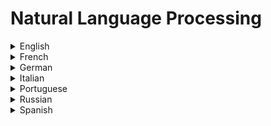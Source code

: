 # Natural Language Processing

<details>
  <summary>English</summary>
  
  ### Materials
- [Natural Language Processing](https://en.wikipedia.org/wiki/Natural_language_processing)
- [CS224n: Natural Language Processing with Deep Learning](https://web.stanford.edu/class/cs224n/)
- [What is NLP](https://www.sas.com/en_us/insights/analytics/what-is-natural-language-processing-nlp.html)
- [Machine Learning Mastery](https://machinelearningmastery.com/natural-language-processing/)
- [NLP Stanford](https://nlp.stanford.edu/blog/)
- [NLP Library](https://github.com/mihail911/nlp-library)
- [Tutorialspoint](https://www.tutorialspoint.com/artificial_intelligence/artificial_intelligence_natural_language_processing.htm)
- [Reddit](https://www.reddit.com/r/LanguageTechnology/)
- [CS 388 Texas](https://www.cs.utexas.edu/~mooney/cs388/)
- [Johns Hopkins University](https://www.cs.jhu.edu/~jason/465/)
- [NLP with Python](https://www.nltk.org/book/)
- [spaCy Library](https://spacy.io/)
- [Analytics Vidhya](https://www.analyticsvidhya.com/blog/2017/01/ultimate-guide-to-understand-implement-natural-language-processing-codes-in-python/)
- [Tokenizing Words](https://pythonprogramming.net/tokenizing-words-sentences-nltk-tutorial/)
- [NLP Tutorial](https://github.com/bonzanini/nlp-tutorial)
- [NLP from Scratch](https://blog.goodaudience.com/learn-natural-language-processing-from-scratch-7893314725ff)
- [NLTK Python](https://www.pythonforengineers.com/introduction-to-nltk-natural-language-processing-with-python/)
- [Vikparuchuri NLP Tutorial](http://www.vikparuchuri.com/blog/natural-language-processing-tutorial/)
- [Gluon-NLP](https://gluon-nlp.mxnet.io/)
- [Hasso Plattner Institut](https://hpi.de/fileadmin/user_upload/fachgebiete/plattner/teaching/NaturalLanguageProcessing/NLP2016/NLP01_IntroNLP.pdf)
- [Speech and Language Processing](https://web.stanford.edu/~jurafsky/slp3/ed3book.pdf)
- [An Introduction to NLP](https://stp.lingfil.uu.se/~santinim/ml/2014/JurafskyMartinSpeechAndLanguageProcessing2ed_draft%202007.pdf)
- [NLP Intro](https://courses.cs.ut.ee/LTAT.01.001/2017_fall/uploads/Main/Lecture1.pdf)
- [A Gentle Introduction](https://ufal.mff.cuni.cz/~hladka/2013/docs/day-1.posted.pdf)
- [NLP: Algorithms and Applications](https://homes.cs.washington.edu/~nasmith/slides/wsdm-1-31-15.pdf)
- [NLP Revised](https://www.cl.cam.ac.uk/teaching/2002/NatLangProc/revised.pdf)
- [NLP Background](https://datajobs.com/data-science-repo/NLP-Background-%5BSU%5D.pdf)
- [History of NLP](http://ocw.u-tokyo.ac.jp/lecture_files/is_01/12/notes/en/12.history-langinfo.pdf)
- [University of North Carolina](https://www.cs.unc.edu/~mbansal/teaching/slides/nlp_comp790_fall2016_lec1_aug24-intro.pdf)
- [NLP Teaching](https://www3.nd.edu/~dchiang/teaching/nlp/2018/readings.html)
- [Neural Networks Models for NLP](https://u.cs.biu.ac.il/~yogo/nnlp.pdf)
- [Crash Course](https://www.youtube.com/watch?v=fOvTtapxa9c)
- [Stanford Lectures](https://www.youtube.com/watch?v=OQQ-W_63UgQ&amp;list=PL3FW7Lu3i5Jsnh1rnUwq_TcylNr7EkRe6)
- [University of Michigan](https://www.youtube.com/watch?v=n25JjoixM3I&amp;list=PLLssT5z_DsK8BdawOVCCaTCO99Ya58ryR)
- [FreeCodeCamp Tutorial](https://www.youtube.com/watch?v=X2vAabgKiuM&amp;t=10s)
- [A Deep Dive into NLP with PyTorch](https://www.youtube.com/watch?v=4jROlXH9Nvc)
- [Real-World Natural Language Processing](https://www.manning.com/books/real-world-natural-language-processing)
</details>

<details>
  <summary>French</summary>
  
  ### Materials
- [Traitement Automatique du Langage Naturel](http://www.lattice.cnrs.fr/sites/itellier/poly_info_ling/linguistique003.html)
- [Petite Introduction](https://perso.limsi.fr/anne/coursM2R/intro.pdf)
- [TALN](http://gurau-audibert.hd.free.fr/josdblog/wp-content/uploads/2011/12/TAL_ITCN.pdf)
- [Cours 10](http://lalic.paris-sorbonne.fr/PAGESPERSO/atanassova/lfa/Cours10.pdf)
</details>

<details>
  <summary>German</summary>
  
  ### Materials
- [Computerlinguistik](https://de.wikipedia.org/wiki/Computerlinguistik)
- [Naturlicher Sprache](http://www.ec.tuwien.ac.at/~salamon/download/NatuerlicheSprache.pdf)
- [Modelle Der Computerlinguistik](http://www.informatik.uni-leipzig.de/~graebe/Texte/FiettaGienappMcCann-16-Folien.pdf)
- [Intro to Computational Linguistics](https://www.noname-ev.de/wiki/uploads/a/a3/Computerlinguistik.pdf)
- [Universität Zürich](https://www.cl.uzh.ch/dam/jcr:ffffffff-b2e3-81a5-ffff-fffff7c4f4a7/ecl1.0.l.pdf)
</details>

<details>
  <summary>Italian</summary>
  
  ### Materials
- [Linguistica Computazionale](http://www1.unipa.it/sorce/didattica/sei1213/SEI1213_01_Linguistica_Computazionale_intro.pdf)
- [Introduzione NLP](https://www.dia.uniroma3.it/~ia/docs/old/Introduzione_NLP.pdf)
- [Elaborazione del Linguaggio Naturale](http://didawiki.di.unipi.it/doku.php/magistraleinformatica/eln/start)
- [Lezione](http://143.225.229.219/Resources/Master%20MSTD-Mazzeo/Slide%20Lezione%20(NLP).pdf)
- [ELN](http://www.di.unipi.it/~cappelli/processi.html)
- [Unito.it](http://www.di.unito.it/~bosco/lingue2013/NLP-1-11marzo13.pdf)
- [Trattamento del Linguaggio Naturale](http://art.uniroma2.it/basili/TAL_Corso/mioweb/Rbas_Lezioni/Lez_probabilita/Analisi_dei_Testi.pdf)
- [Data Mining, NLP](http://www.disit.org/axmedis/5bf/00000-5bf86b6d-185d-41ff-875e-0bd6e8b8ea73/2/~saved-on-db-5bf86b6d-185d-41ff-875e-0bd6e8b8ea73.pdf)
</details>

<details>
  <summary>Portuguese</summary>
  
  ### Materials
- [Processamento de Linguagem Natural](https://www.ime.usp.br/~slago/IA-pln.pdf)
- [Apresentação UFES](https://www.inbot.com.br/artigos/educacional/Processamento-de-Linguagem-Natural-PLN-Jacson-Rodrigues-UFES.pdf)
- [Curso](http://www.di.ubi.pt/~jpaulo/ensino/PLN/)
- [Brincando com NLP](https://leportella.com/pt-br/2017/11/30/brincando-de-nlp-com-spacy.html)
- [UFABC](http://professor.ufabc.edu.br/~jesus.mena/courses/pln-1q-2018/)
- [Uma Introdução ao NLP](https://imasters.com.br/back-end/falando-em-voz-alta-uma-introducao-ao-processamento-de-linguagem-natural)
- [Processamento de Linguagem Natural e Extração de Conhecimento](https://estudogeral.sib.uc.pt/bitstream/10316/35676/1/Processamento%20de%20Linguagem%20Natural%20e%20Extracao%20de%20Conhecimento.pdf)
- [Faculdade de Tecnologia de São Paulo](https://www.ime.usp.br/~slago/pl-12.pdf)
- [Fundamentos](http://www.di.fc.ul.pt/~ahb/pubs/2008dBrancoCosta.pdf)
- [PUC-Rio](https://www.maxwell.vrac.puc-rio.br/10081/10081_5.PDF)
- [Aula PLN](https://web.fe.up.pt/~eol/SSIIM/1112/aula_pln.pdf)
</details>

<details>
  <summary>Russian</summary>
  
  ### Materials
- [Fun NLP](https://proglib.io/p/fun-nlp/)
- [Winter School](https://logic.pdmi.ras.ru/~sergey/slides/N16_WinterSchoolHSE.pdf)
- [NLPandDA](https://www.hse.ru/data/2017/08/12/1174382138/NLPandDA_4print.pdf)
</details>

<details>
  <summary>Spanish</summary>
  
  ### Materials
- [Procesamiento de Lenguaje Natural](https://medium.com/soldai/procesamiento-de-lenguaje-natural-5315cf212d0f)
- [Universidad de Sevilla](https://www.cs.us.es/cursos/ia2/temas/tema-06.pdf)
- [Proceso de Lenguaje Natural](http://disi.unal.edu.co/~lctorress/iartificial/IAc016.pdf)
</details>